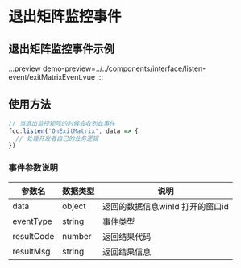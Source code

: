 # 退出矩阵监控事件

## 退出矩阵监控事件示例

:::preview
demo-preview=../../components/interface/listen-event/exitMatrixEvent.vue
:::

## 使用方法

```typescript
// 当退出监控矩阵的时候会收到此事件
fcc.listen('OnExitMatrix', data => {
  // 处理开发者自己的业务逻辑
})
```


### 事件参数说明

| **参数名**  | **数据类型** | **说明** |
| ----------- | ------------ | --------------------------------------------- |
| data       | object       |  返回的数据信息winId  打开的窗口id           |         
| eventType       | string       | 事件类型           |         
| resultCode       | number       | 返回结果代码             |         
| resultMsg       | string       | 返回结果信息             |         